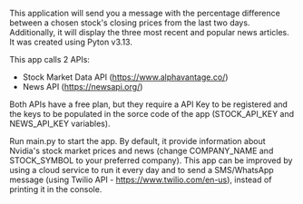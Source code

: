 This application will send you a message with the percentage difference between a chosen stock's closing prices from the last two days. Additionally, it will display the three most recent and popular news articles. It was created using Pyton v3.13.

This app calls 2 APIs:
- Stock Market Data API (https://www.alphavantage.co/)
- News API (https://newsapi.org/)

Both APIs have a free plan, but they require a API Key to be registered and the keys to be populated in the sorce code of the app (STOCK_API_KEY and NEWS_API_KEY variables).

Run main.py to start the app. By default, it provide information about Nvidia's stock market prices and news (change COMPANY_NAME and STOCK_SYMBOL to your preferred company).
This app can be improved by using a cloud service to run it every day and to send a SMS/WhatsApp message (using Twilio API - https://www.twilio.com/en-us), instead of printing it in the console.
